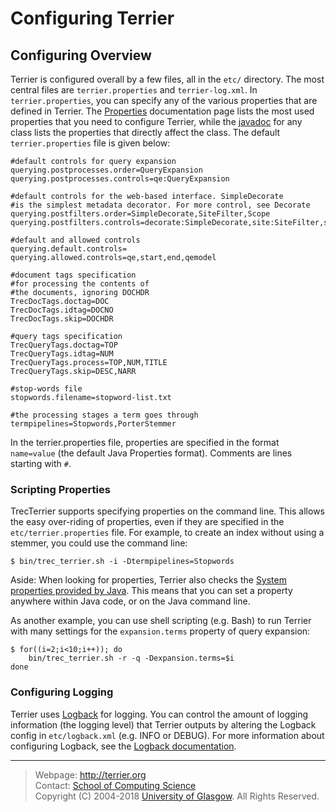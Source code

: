Configuring Terrier
===================

Configuring Overview
--------------------

Terrier is configured overall by a few files, all in the `etc/` directory. The most central files are `terrier.properties` and `terrier-log.xml`. In `terrier.properties`, you can specify any of the various properties that are defined in Terrier. The [Properties](properties.md) documentation page lists the most used properties that you need to configure Terrier, while the [javadoc](javadoc/) for any class lists the properties that directly affect the class. The default `terrier.properties` file is given below:

    #default controls for query expansion
    querying.postprocesses.order=QueryExpansion
    querying.postprocesses.controls=qe:QueryExpansion

    #default controls for the web-based interface. SimpleDecorate
    #is the simplest metadata decorator. For more control, see Decorate
    querying.postfilters.order=SimpleDecorate,SiteFilter,Scope
    querying.postfilters.controls=decorate:SimpleDecorate,site:SiteFilter,scope:Scope

    #default and allowed controls
    querying.default.controls=
    querying.allowed.controls=qe,start,end,qemodel

    #document tags specification
    #for processing the contents of
    #the documents, ignoring DOCHDR
    TrecDocTags.doctag=DOC
    TrecDocTags.idtag=DOCNO
    TrecDocTags.skip=DOCHDR

    #query tags specification
    TrecQueryTags.doctag=TOP
    TrecQueryTags.idtag=NUM
    TrecQueryTags.process=TOP,NUM,TITLE
    TrecQueryTags.skip=DESC,NARR

    #stop-words file
    stopwords.filename=stopword-list.txt

    #the processing stages a term goes through
    termpipelines=Stopwords,PorterStemmer

In the terrier.properties file, properties are specified in the format `name=value` (the default Java Properties format). Comments are lines starting with `#`.

### Scripting Properties

TrecTerrier supports specifying properties on the command line. This allows the easy over-riding of properties, even if they are specified in the `etc/terrier.properties` file. For example, to create an index without using a stemmer, you could use the command line:

    $ bin/trec_terrier.sh -i -Dtermpipelines=Stopwords

Aside: When looking for properties, Terrier also checks the [System properties provided by Java](http://download.oracle.com/javase/tutorial/essential/environment/sysprop.html). This means that you can set a property anywhere within Java code, or on the Java command line.

As another example, you can use shell scripting (e.g. Bash) to run Terrier with many settings for the `expansion.terms` property of query expansion:

    $ for((i=2;i<10;i++)); do
        bin/trec_terrier.sh -r -q -Dexpansion.terms=$i
    done

### Configuring Logging

Terrier uses [Logback](http://logback.qos.ch/) for logging. You can control the amount of logging information (the logging level) that Terrier outputs by altering the Logback config in `etc/logback.xml` (e.g. INFO or DEBUG). For more information about configuring Logback, see the [Logback documentation](http://logback.qos.ch/documentation.html).

------------------------------------------------------------------------


> Webpage: <http://terrier.org>  
> Contact: [School of Computing Science](http://www.dcs.gla.ac.uk/)  
> Copyright (C) 2004-2018 [University of Glasgow](http://www.gla.ac.uk/). All Rights Reserved.
